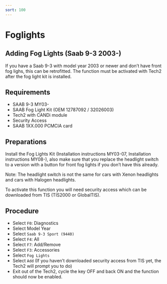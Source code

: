 ```yaml
---
sort: 100
---
```


# Foglights

## Adding Fog Lights (Saab 9-3 2003-)

If you have a Saab 9-3 with model year 2003 or newer and don’t have front fog lighs, this can be retrofitted. The function must be activated with Tech2 after the fog light kit is installed.

## Requirements

* SAAB 9-3 MY03-
* SAAB Fog Light Kit (OEM 12787092 / 32026003)
* Tech2 with CANDi module
* Security Access
* SAAB 1XX.000 PCMCIA card

## Preparations

Install the Fog Lights Kit (Installation instructions MY03-07, Installation instructions MY08-), also make sure that you replace the headlight switch to a version with a button for front fog lights if you don’t have this already.

Note: The headlight switch is not the same for cars with Xenon headlights and cars with Halogen headlights.

To activate this function you will need security access which can be downloaded from TIS (TIS2000 or GlobalTIS).

## Procedure

* Select `F0`: Diagnostics
* Select Model Year
* Select `Saab 9-3 Sport (9440)`
* Select `F4`: All
* Select `F7`: Add/Remove
* Select `F3`: Accessories
* Select `Fog Lights`
* Select `Add` (If you haven’t downloaded security access from TIS yet, the Tech2 will prompt you to do)
* Exit out of the Tech2, cycle the key OFF and back ON and the function should now be enabled.
